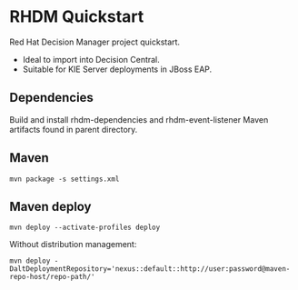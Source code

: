 # RHDM Quickstart

Red Hat Decision Manager project quickstart.
* Ideal to import into Decision Central.
* Suitable for KIE Server deployments in JBoss EAP.

## Dependencies
Build and install rhdm-dependencies and rhdm-event-listener Maven artifacts found in parent directory.

## Maven
```
mvn package -s settings.xml
```

## Maven deploy
```
mvn deploy --activate-profiles deploy
```
Without distribution management:
```
mvn deploy -DaltDeploymentRepository='nexus::default::http://user:password@maven-repo-host/repo-path/'
```
